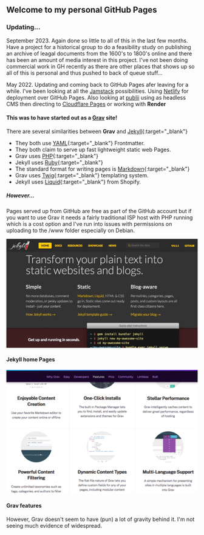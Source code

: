 ## Welcome to my personal GitHub Pages

### Updating…

September 2023. Again done so little to all of this in the last few months. Have a project for a historical group to do a feasibility study on publishing an archive of leagal documents from the 1600's to 1800's online and there has been an amount of media interest in this project. I've not been doing commercial work in GH recently as there are other places that shows up so all of this is personal and thus pushed to back of queue stuff…

May 2022. Updating and coming back to GitHub Pages afer leaving for a while. I've been looking at all the [Jamstack](https://jamstack.org) possibilities. Using [Netlify](https://netlify.com) for deployment over GitHub Pages. Also looking at [publii](https://getpublii.com) using as headless CMS then directing to [Cloudflare Pages](https://pages.cloudflare.com) or working with **Render**


#### This was to have started out as a [**Grav**](https://getgrav.org) site!

There are several similarities between **Grav** and [Jekyll](https://jekyllrb.com/){:target="_blank"}

- They both use [YAML](https://yaml.org/){:target="_blank"} Frontmatter.
- They both claim to serve up fast lightweight static web Pages.
- Grav uses [PHP](https://www.php.net/){:target="_blank"}
- Jekyll uses [Ruby](https://www.ruby-lang.org/en/){:target="_blank"}
- The standard format for writing pages is [Markdown](https://www.markdownguide.org/){:target="_blank"}
- Grav uses [Twig](https://twig.symfony.com/){:target="_blank"} templating system.
- Jekyll uses [Liquid](https://jekyllrb.com/docs/liquid/){:target="_blank"} from Shopify.

##### However…

Pages served up from GitHub are free as part of the GitHub account but if you want to use Grav it needs a fairly traditional ISP host with PHP running which is a cost option and I've run into issues with permissions on uploading to the /www folder especially on Debian. 

![Jekyll from it's website note the close integration with GitHub](/images/Jek.jpg)  

#### Jekyll home Pages

![Grav on the other hand](/images/grav.png)

#### Grav features

However, Grav doesn't seem to have (pun) a lot of gravity behind it. I'm not seeing much evidence of widespread.
